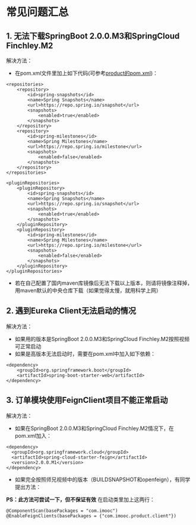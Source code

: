 # 常见问题汇总

## 1. 无法下载SpringBoot 2.0.0.M3和SpringCloud Finchley.M2

解决方法：
+ 在pom.xml文件里加上如下代码(可参考[product的pom.xml](https://gitlab-demo.com/SpringCloud_Sell/product/blob/master/pom.xml))：

```
<repositories>
	<repository>
		<id>spring-snapshots</id>
		<name>Spring Snapshots</name>
		<url>https://repo.spring.io/snapshot</url>
		<snapshots>
			<enabled>true</enabled>
		</snapshots>
	</repository>
	<repository>
		<id>spring-milestones</id>
		<name>Spring Milestones</name>
		<url>https://repo.spring.io/milestone</url>
		<snapshots>
			<enabled>false</enabled>
		</snapshots>
	</repository>
</repositories>

<pluginRepositories>
	<pluginRepository>
		<id>spring-snapshots</id>
		<name>Spring Snapshots</name>
		<url>https://repo.spring.io/snapshot</url>
		<snapshots>
			<enabled>true</enabled>
		</snapshots>
	</pluginRepository>
	<pluginRepository>
		<id>spring-milestones</id>
		<name>Spring Milestones</name>
		<url>https://repo.spring.io/milestone</url>
		<snapshots>
			<enabled>false</enabled>
		</snapshots>
	</pluginRepository>
</pluginRepositories>
```

+ 若在自己配置了国内maven库镜像后无法下载以上版本，则请将镜像注释掉，用maven默认的中央仓库下载（如果觉得太慢，就用科学上网）


## 2. 遇到Eureka Client无法启动的情况

解决方法：
+ 如果用的版本是SpringBoot 2.0.0.M3和SpringCloud Finchley.M2按照视频可正常启动
+ 如果是高版本无法启动时，需要在pom.xml中加入如下依赖：

```
<dependency>
    <groupId>org.springframework.boot</groupId>
    <artifactId>spring-boot-starter-web</artifactId>
</dependency>
```

## 3. 订单模块使用FeignClient项目不能正常启动

解决方法：
+ 如果在SpringBoot 2.0.0.M3和SpringCloud Finchley.M2情况下，在pom.xml加入：

```
<dependency>
  <groupId>org.springframework.cloud</groupId>
  <artifactId>spring-cloud-starter-feign</artifactId>
  <version>2.0.0.M1</version>
</dependency>
```

+ 如果完全按照师兄视频中的版本（BUILDSNAPSHOT和openfeign），有同学提出方法：

**PS：此方法可尝试一下，但不保证有效**
在启动类里加上这两行：
```
@ComponentScan(basePackages = "com.imooc")
@EnableFeignClients(basePackages = {"com.imooc.product.client"})
```

